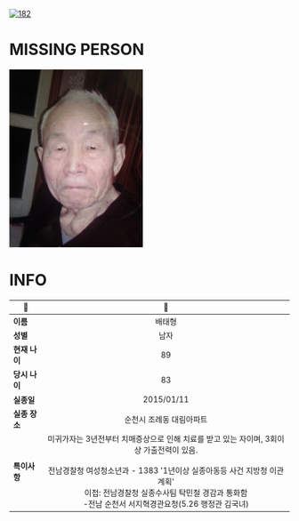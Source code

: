 [![182](https://img.shields.io/badge/%EC%8B%A4%EC%A2%85%EC%8B%A0%EA%B3%A0%EB%8A%94%20%EA%B5%AD%EB%B2%88%EC%97%86%EC%9D%B4-182-blue)](http://safe182.go.kr/index.do)

# MISSING PERSON

<img src="./missing_person.jpg">

# INFO

|🔑|💎|
|--|:--:|
|**이름**|배태형|
|**성별**|남자|
|**현재 나이**|89|
|**당시 나이**|83|
|**실종일**|2015/01/11|
|**실종 장소**|순천시 조례동 대림아파트 |
|**특이사항**|미귀가자는 3년전부터 치매증상으로 인해 치료를 받고 있는 자이며, 3회이상 가출전력이 있음.</br></br>전남경찰청 여성청소년과 - 1383 '1년이상 실종아동등 사건 지방청 이관계획'</br> 이첩: 전남경찰청 실종수사팀 탁민철 경감과 통화함</br>-전남 순천서 서지혁경관요청(5.26 행정관 김국녀)|

